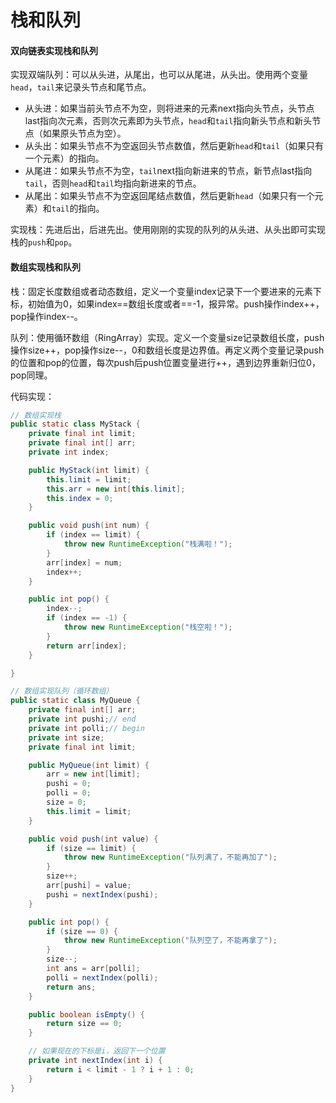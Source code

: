 # 栈和队列

#### 双向链表实现栈和队列

实现双端队列：可以从头进，从尾出，也可以从尾进，从头出。使用两个变量``head``，``tail``来记录头节点和尾节点。

* 从头进：如果当前头节点不为空，则将进来的元素next指向头节点，头节点last指向次元素，否则次元素即为头节点，``head``和``tail``指向新头节点和新头节点（如果原头节点为空）。
* 从头出：如果头节点不为空返回头节点数值，然后更新``head``和``tail``（如果只有一个元素）的指向。
* 从尾进：如果头节点不为空，``tail``next指向新进来的节点，新节点last指向``tail``，否则``head``和``tail``均指向新进来的节点。
* 从尾出：如果头节点不为空返回尾结点数值，然后更新``head``（如果只有一个元素）和``tail``的指向。

实现栈：先进后出，后进先出。使用刚刚的实现的队列的从头进、从头出即可实现栈的``push``和``pop``。

#### 数组实现栈和队列

栈：固定长度数组或者动态数组，定义一个变量index记录下一个要进来的元素下标，初始值为0，如果index==数组长度或者==-1，报异常。push操作index++，pop操作index--。

队列：使用循环数组（RingArray）实现。定义一个变量size记录数组长度，push操作size++，pop操作size--，0和数组长度是边界值。再定义两个变量记录push的位置和pop的位置，每次push后push位置变量进行++，遇到边界重新归位0，pop同理。

代码实现：

```java
// 数组实现栈
public static class MyStack {
    private final int limit;
    private final int[] arr;
    private int index;

    public MyStack(int limit) {
        this.limit = limit;
        this.arr = new int[this.limit];
        this.index = 0;
    }

    public void push(int num) {
        if (index == limit) {
            throw new RuntimeException("栈满啦！");
        }
        arr[index] = num;
        index++;
    }

    public int pop() {
        index--;
        if (index == -1) {
            throw new RuntimeException("栈空啦！");
        }
        return arr[index];
    }

}

// 数组实现队列（循环数组）
public static class MyQueue {
    private final int[] arr;
    private int pushi;// end
    private int polli;// begin
    private int size;
    private final int limit;

    public MyQueue(int limit) {
        arr = new int[limit];
        pushi = 0;
        polli = 0;
        size = 0;
        this.limit = limit;
    }

    public void push(int value) {
        if (size == limit) {
            throw new RuntimeException("队列满了，不能再加了");
        }
        size++;
        arr[pushi] = value;
        pushi = nextIndex(pushi);
    }

    public int pop() {
        if (size == 0) {
            throw new RuntimeException("队列空了，不能再拿了");
        }
        size--;
        int ans = arr[polli];
        polli = nextIndex(polli);
        return ans;
    }

    public boolean isEmpty() {
        return size == 0;
    }

    // 如果现在的下标是i，返回下一个位置
    private int nextIndex(int i) {
        return i < limit - 1 ? i + 1 : 0;
    }
}
```

